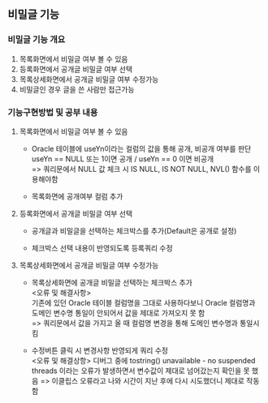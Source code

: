 ## 비밀글 기능
### 비밀글 기능 개요
1. 목록화면에서 비밀글 여부 볼 수 있음
2. 등록화면에서 공개글 비밀글 여부 선택
3. 목록상세화면에서 공개글 비밀글 여부 수정가능
4. 비밀글인 경우 글을 쓴 사람만 접근가능

### 기능구현방법 및 공부 내용
1. 목록화면에서 비밀글 여부 볼 수 있음    
    - Oracle 테이블에 useYn이라는 컬럼의 값을 통해 공개, 비공개 여부를 판단   
      useYn == NULL 또는 1이면 공개 / useYn == 0 이면 비공개   
      => 쿼리문에서 NULL 값 체크 시 IS NULL, IS NOT NULL, NVL() 함수를 이용해야함   

    - 목록화면에 공개여부 컬럼 추가

2. 등록화면에서 공개글 비밀글 여부 선택   
    - 공개글과 비밀글을 선택하는 체크박스를 추가(Default은 공개로 설정)   

    - 체크박스 선택 내용이 반영되도록 등록쿼리 수정   

3. 목록상세화면에서 공개글 비밀글 여부 수정가능   
    - 목록상세화면에 공개글 비밀글 선택하는 체크박스 추가   
    <오류 및 해결사항>   
    기존에 있던 Oracle 테이블 컬럼명을 그대로 사용하다보니 Oracle 컬럼명과 도메인 변수명 통일이 안되어서 값을 제대로 가져오지 못 함   
    => 쿼리문에서 값을 가지고 올 때 컬럼명 변경을 통해 도메인 변수명과 통일시킴  

    - 수정버튼 클릭 시 변경사항 반영되게 쿼리 수정   
    <오류 및 해결상항>
    디버그 중에 tostring() unavailable - no suspended threads 이라는 오류가 발생하면서 변수값이 제대로 넘어갔는지 확인을 못 했음
    => 이클립스 오류라고 나와 시간이 지난 후에 다시 시도했더니 제대로 작동 함